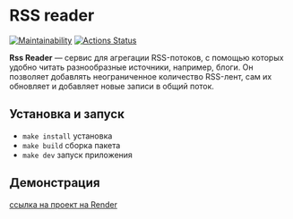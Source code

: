 # RSS reader

[![Maintainability](https://api.codeclimate.com/v1/badges/95632d9e518716938ee1/maintainability)](https://codeclimate.com/github/sseezov/frontend-project-11/maintainability)
[![Actions Status](https://github.com/sseezov/frontend-project-11/actions/workflows/hexlet-check.yml/badge.svg)](https://github.com/sseezov/frontend-project-11/actions)

**Rss Reader** — сервис для агрегации RSS-потоков, с помощью которых удобно читать разнообразные источники, например, блоги. Он позволяет добавлять неограниченное количество RSS-лент, сам их обновляет и добавляет новые записи в общий поток.

## Установка и запуск

* `make install` установка
* `make build` сборка пакета
* `make dev` запуск приложения

## Демонстрация

[ссылка на проект на Render](https://frontend-project-11-bzszwhw2c-sseezovgmailcoms-projects.vercel.app/)
